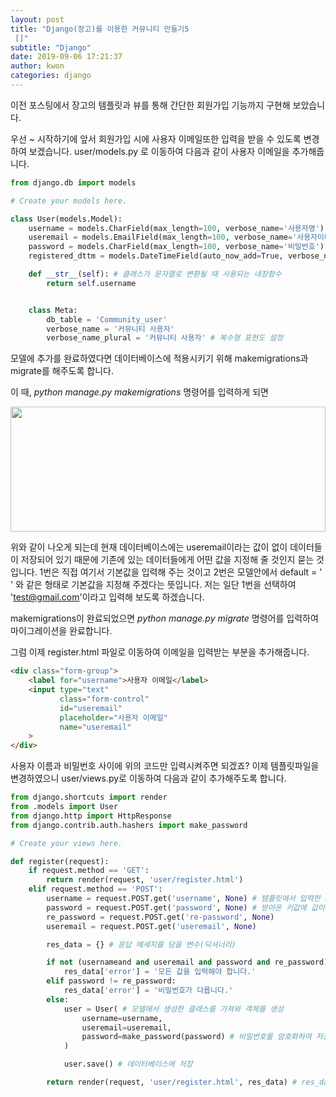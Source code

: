 ```yaml
---
layout: post
title: "Django(장고)를 이용한 커뮤니티 만들기5
 []"
subtitle: "Django"
date: 2019-09-06 17:21:37
author: kwon
categories: django
---
```

이전 포스팅에서 장고의 템플릿과 뷰를 통해 간단한 회원가입 기능까지 구현해 보았습니다.



우선 ~ 시작하기에 앞서 회원가입 시에 사용자 이메일또한 입력을 받을 수 있도록 변경하여 보겠습니다. user/models.py 로 이동하여 다음과 같이 사용자 이메일을 추가해줍니다.

```python
from django.db import models

# Create your models here.

class User(models.Model):
    username = models.CharField(max_length=100, verbose_name='사용자명')
    useremail = models.EmailField(max_length=100, verbose_name='사용자이메일')
    password = models.CharField(max_length=100, verbose_name='비밀번호')
    registered_dttm = models.DateTimeField(auto_now_add=True, verbose_name='등록시간')

    def __str__(self): # 클래스가 문자열로 변환될 때 사용되는 내장함수
        return self.username


    class Meta:
        db_table = 'Community_user'
        verbose_name = '커뮤니티 사용자'
        verbose_name_plural = '커뮤니티 사용자' # 복수형 표현도 설정

```
모델에 추가를 완료하였다면 데이터베이스에 적용시키기 위해 makemigrations과 migrate를 해주도록 합니다.

이 때, *python manage.py makemigrations* 명령어를 입력하게 되면

<div style="width: 100%; height: 200px;">
    <img src="https://kyu9341.github.io/assets/django13.png" style="width: 100%
    ; height: 200px;">
</div>

위와 같이 나오게 되는데 현재 데이터베이스에는 useremail이라는 값이 없이 데이터들이 저장되어 있기 때문에 기존에 있는 데이터들에게 어떤 값을 지정해 줄 것인지 묻는 것입니다. 1번은 직접 여기서 기본값을 입력해 주는 것이고 2번은 모델안에서 default = ' ' 와 같은 형태로 기본값을 지정해 주겠다는 뜻입니다. 저는 일단 1번을 선택하여 'test@gmail.com'이라고 입력해 보도록 하겠습니다.

makemigrations이 완료되었으면 *python manage.py migrate* 명령어를 입력하여 마이그레이션을 완료합니다.

그럼 이제 register.html 파일로 이동하여 이메일을 입력받는 부분을 추가해줍니다.

```html
<div class="form-group">
    <label for="username">사용자 이메일</label>
    <input type="text"
           class="form-control"
           id="useremail"
           placeholder="사용자 이메일"
           name="useremail"
    >
</div>
```
사용자 이름과 비밀번호 사이에 위의 코드만 입력시켜주면 되겠죠? 이제 템플릿파일을 변경하였으니 user/views.py로 이동하여 다음과 같이 추가해주도록 합니다.


```python
from django.shortcuts import render
from .models import User
from django.http import HttpResponse
from django.contrib.auth.hashers import make_password

# Create your views here.

def register(request):
    if request.method == 'GET':
        return render(request, 'user/register.html')
    elif request.method == 'POST':
        username = request.POST.get('username', None) # 템플릿에서 입력한 name필드에 있는 값을 키값으로 받아옴
        password = request.POST.get('password', None) # 받아온 키값에 값이 없는경우 None값으로 기본값으로 지정
        re_password = request.POST.get('re-password', None)
        useremail = request.POST.get('useremail', None)

        res_data = {} # 응답 메세지를 담을 변수(딕셔너리)

        if not (usernameand and useremail and password and re_password):
            res_data['error'] = '모든 값을 입력해야 합니다.'
        elif password != re_password:
            res_data['error'] = '비밀번호가 다릅니다.'
        else:
            user = User( # 모델에서 생성한 클래스를 가져와 객체를 생성
                username=username,
                useremail=useremail,
                password=make_password(password) # 비밀번호를 암호화하여 저장
            )

            user.save() # 데이터베이스에 저장

        return render(request, 'user/register.html', res_data) # res_data가 html코드로 전달이 됨


```
